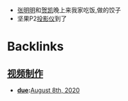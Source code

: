 - [张明明](<张明明.md>)和[贺凯](<贺凯.md>)晚上来我家吃饭,做的饺子
- 坚果P2[投影仪](<投影仪.md>)到了

# Backlinks
## [视频制作](<视频制作.md>)
- **[due](<due.md>):**[August 8th, 2020](<August 8th, 2020.md>)

